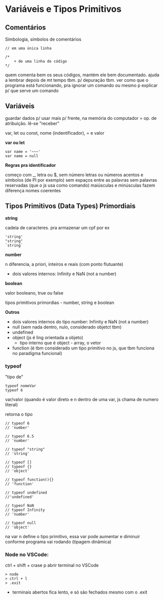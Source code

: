 # Variáveis e Tipos Primitivos

## Comentários
Simbologia, símbolos de comentários
```
// em uma única linha
```

```
/*
    + de uma linha de código
*/
```
quem comenta bem os seus códigos, mantém ele bem documentado. ajuda a lembrar depois de mt tempo tbm.
p/ depuração tbm. ver como que o programa está funcionando, pra ignorar um comando
ou mesmo p explicar p/ que serve um comando

## Variáveis
guardar dados p/ usar mais p/ frente, na memória do computador
= op. de atribuição. lê-se "receber"

var, let ou const, nome (indentificador), = e valor

**var ou let**
```
var name = '~~~'
var name = null
```

**Regras pra identificador**

começo com _, letra ou $, sem número
letras ou números
acentos e símbolos (de PI por exemplo)
sem espaços entre as palavras
sem palavras reservadas (que o js usa como comando)
maiúsculas e minúsculas fazem diferença
nomes coerentes

## Tipos Primitivos (Data Types) Primordiais

**string**

cadeia de caracteres. pra armazenar um cpf por ex
```
'string'
"string"
`string`
```

**number**

n diferencia, a priori, inteiros e reais (com ponto flutuante)
- dois valores internos: Infinity e NaN (not a number)

**boolean**

valor booleano, true ou false

tipos primitivos primordias - number, string e boolean

**Outros**
- dois valores internos do tipo number: Infinity e NaN (not a number)
- null (sem nada dentro, nulo, considerado objetct tbm)
- undefined
- object (js é ling orientada a objeto)
	- tipo interno que é object - array, o vetor
- function (é tbm considerado um tipo primitivo no js, que tbm funciona no paradigma funcional)

### typeof
"tipo de"
```
typeof nomeVar
typeof 6
```
var/valor (quando é valor direto e n dentro de uma var, js chama de numero literal)

retorna o tipo

```
// typeof 6
// 'number'

// typeof 6.5
// 'number'

// typeof "string"
// 'string'

// typeof []
// typeof {}
// 'object'

// typeof function(){}
// 'function'

// typeof undefined
//'undefined'

// typeof NaN
// typeof Infinity
// 'number'

// typeof null
// 'object'
```

na var n define o tipo primitivo, essa var pode aumentar e diminuir conforme programa vai rodando (tipagem dinâmica)

### Node no VSCode:
ctrl + shift + crase p abrir terminal no VSCode
```
> node
> ctrl + l
> .exit
```
+ terminais abertos fica lento, e só são fechados mesmo com o .exit